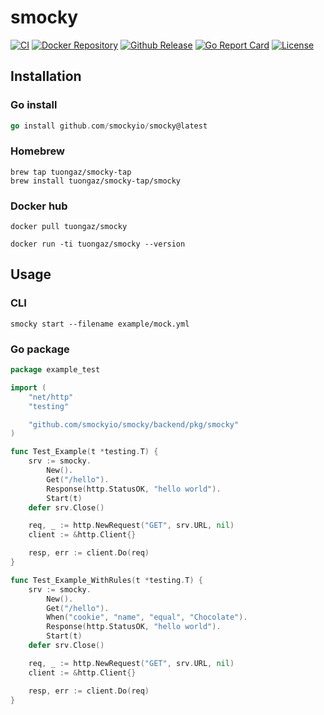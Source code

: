# smocky

[![CI](https://github.com/tuongaz/smocky/actions/workflows/main.yml/badge.svg)](https://github.com/tuongaz/smocky/actions/workflows/main.yml)
[![Docker Repository](https://img.shields.io/docker/pulls/tuongaz/smocky)](https://hub.docker.com/r/tuongaz/smocky)
[![Github Release](https://img.shields.io/github/v/release/tuongaz/smocky)](https://github.com/tuongaz/smocky/releases/latest)
[![Go Report Card](https://goreportcard.com/badge/github.com/tuongaz/smocky)](https://goreportcard.com/report/github.com/tuongaz/smocky)
[![License](https://img.shields.io/badge/License-Apache_2.0-blue.svg)](https://opensource.org/licenses/Apache-2.0)


## Installation

### Go install

```go
go install github.com/smockyio/smocky@latest
```

### Homebrew

```shell
brew tap tuongaz/smocky-tap
brew install tuongaz/smocky-tap/smocky
```

### Docker hub

```shell
docker pull tuongaz/smocky

docker run -ti tuongaz/smocky --version
```

## Usage

### CLI

`smocky start --filename example/mock.yml`

### Go package

```go
package example_test

import (
	"net/http"
	"testing"

	"github.com/smockyio/smocky/backend/pkg/smocky"
)

func Test_Example(t *testing.T) {
	srv := smocky.
		New().
		Get("/hello").
		Response(http.StatusOK, "hello world").
		Start(t)
	defer srv.Close()

	req, _ := http.NewRequest("GET", srv.URL, nil)
	client := &http.Client{}

	resp, err := client.Do(req)
}

func Test_Example_WithRules(t *testing.T) {
	srv := smocky.
		New().
		Get("/hello").
		When("cookie", "name", "equal", "Chocolate").
		Response(http.StatusOK, "hello world").
		Start(t)
	defer srv.Close()

	req, _ := http.NewRequest("GET", srv.URL, nil)
	client := &http.Client{}

	resp, err := client.Do(req)
}
```